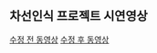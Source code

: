 ## 차선인식 프로젝트 시연영상
[수정 전 동영상](https://drive.google.com/file/d/1MdOXBKet_ULtAm5qHkZOsc7WRfDcO9BY/view?usp=drive_link)
[수정 후 동영상](https://drive.google.com/file/d/1MdOXBKet_ULtAm5qHkZOsc7WRfDcO9BY/view?usp=drive_link)
